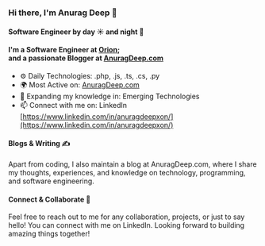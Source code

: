 ### Hi there, I'm Anurag Deep 👋
#### Software Engineer by day ☀️ and night 🌙
#### I'm a Software Engineer at [Orion](https://orionesolutions.com/);<br> and a passionate Blogger at [AnuragDeep.com](https://anuragdeep.com/)

- ⚙️ Daily Technologies: .php, .js, .ts, .cs, .py
- 🌍 Most Active on: [AnuragDeep.com](https://anuragdeep.com/)
- 🌱 Expanding my knowledge in: Emerging Technologies
- 📫 Connect with me on: LinkedIn [https://www.linkedin.com/in/anuragdeepxon/](https://www.linkedin.com/in/anuragdeepxon/)

#### Blogs & Writing ✍️
Apart from coding, I also maintain a blog at AnuragDeep.com, where I share my thoughts, experiences, and knowledge on technology, programming, and software engineering.

#### Connect & Collaborate 🤝
Feel free to reach out to me for any collaboration, projects, or just to say hello! You can connect with me on LinkedIn. Looking forward to building amazing things together!
